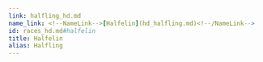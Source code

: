 ```yaml
---
link: halfling_hd.md
name_link: <!--NameLink-->[Halfelin](hd_halfling.md)<!--/NameLink-->
id: races_hd.md#halfelin
title: Halfelin
alias: Halfling
---
```


